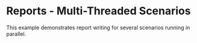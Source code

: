 # Reports - Multi-Threaded Scenarios

This example demonstrates report writing for several scenarios running in
parallel.
